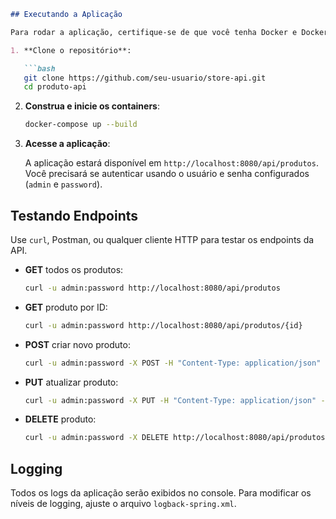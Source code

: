 
```markdown
## Executando a Aplicação

Para rodar a aplicação, certifique-se de que você tenha Docker e Docker Compose instalados.

1. **Clone o repositório**:

   ```bash
   git clone https://github.com/seu-usuario/store-api.git
   cd produto-api
   ```

2. **Construa e inicie os containers**:

   ```bash
   docker-compose up --build
   ```

3. **Acesse a aplicação**:

   A aplicação estará disponível em `http://localhost:8080/api/produtos`. Você precisará se autenticar usando o usuário e senha configurados (`admin` e `password`).

## Testando Endpoints

Use `curl`, Postman, ou qualquer cliente HTTP para testar os endpoints da API.

- **GET** todos os produtos:

  ```bash
  curl -u admin:password http://localhost:8080/api/produtos
  ```

- **GET** produto por ID:

  ```bash
  curl -u admin:password http://localhost:8080/api/produtos/{id}
  ```

- **POST** criar novo produto:

  ```bash
  curl -u admin:password -X POST -H "Content-Type: application/json" -d '{"nome": "Produto 1", "descricao": "Descrição", "valor": 100.0}' http://localhost:8080/api/produtos
  ```

- **PUT** atualizar produto:

  ```bash
  curl -u admin:password -X PUT -H "Content-Type: application/json" -d '{"nome": "Produto Atualizado", "descricao": "Nova Descrição", "valor": 150.0}' http://localhost:8080/api/produtos/{id}
  ```

- **DELETE** produto:

  ```bash
  curl -u admin:password -X DELETE http://localhost:8080/api/produtos/{id}
  ```

## Logging

Todos os logs da aplicação serão exibidos no console. Para modificar os níveis de logging, ajuste o arquivo `logback-spring.xml`.
```
